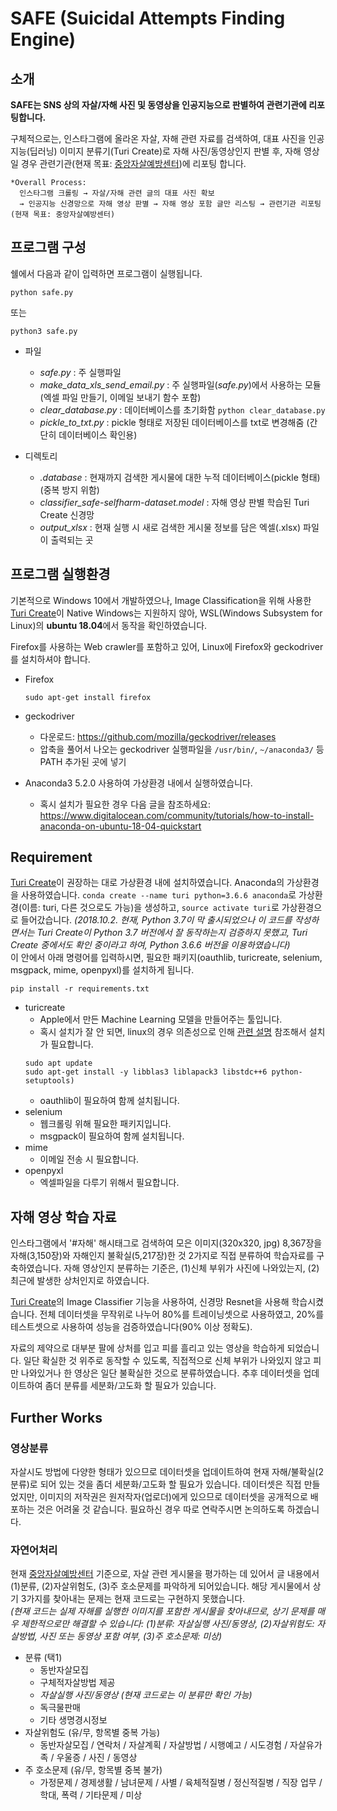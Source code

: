 # SAFE (Suicidal Attempts Finding Engine)
## 소개
<b>SAFE는 SNS 상의 자살/자해 사진 및 동영상을 인공지능으로 판별하여 관련기관에 리포팅합니다.</b>

구체적으로는, 인스타그램에 올라온 자살, 자해 관련 자료를 검색하여, 대표 사진을 인공지능(딥러닝) 이미지 분류기(Turi Create)로 자해 사진/동영상인지 판별 후, 자해 영상일 경우 관련기관(현재 목표: [중앙자살예방센터](http://www.spckorea.or.kr/))에 리포팅 합니다.
```
*Overall Process:
  인스타그램 크롤링 → 자살/자해 관련 글의 대표 사진 확보
  → 인공지능 신경망으로 자해 영상 판별 → 자해 영상 포함 글만 리스팅 → 관련기관 리포팅(현재 목표: 중앙자살예방센터)
```
## 프로그램 구성 ##
쉘에서 다음과 같이 입력하면 프로그램이 실행됩니다.
```shell
python safe.py
```
또는
```shell
python3 safe.py
```
* 파일
  * *safe.py* : 주 실행파일
  * *make_data_xls_send_email.py* : 주 실행파일(*safe.py*)에서 사용하는 모듈 (엑셀 파일 만들기, 이메일 보내기 함수 포함)
  * *clear_database.py* : 데이터베이스를 초기화함 ```python clear_database.py```
  * *pickle_to_txt.py* : pickle 형태로 저장된 데이터베이스를 txt로 변경해줌 (간단히 데이터베이스 확인용)

* 디렉토리
  * *.database* : 현재까지 검색한 게시물에 대한 누적 데이터베이스(pickle 형태) (중복 방지 위함)
  * *classifier_safe-selfharm-dataset.model* : 자해 영상 판별 학습된 Turi Create 신경망
  * *output_xlsx* : 현재 실행 시 새로 검색한 게시물 정보를 담은 엑셀(.xlsx) 파일이 출력되는 곳

## 프로그램 실행환경
기본적으로 Windows 10에서 개발하였으나, Image Classification을 위해 사용한 [Turi Create](https://github.com/apple/turicreate)이 Native Windows는 지원하지 않아, WSL(Windows Subsystem for Linux)의 <b>ubuntu 18.04</b>에서 동작을 확인하였습니다.<br>

Firefox를 사용하는 Web crawler를 포함하고 있어, Linux에 Firefox와 geckodriver를 설치하셔야 합니다.
* Firefox
  ```shell
  sudo apt-get install firefox
  ```
* geckodriver
  * 다운로드: https://github.com/mozilla/geckodriver/releases
  * 압축을 풀어서 나오는 geckodriver 실행파일을 ```/usr/bin/```, ```~/anaconda3/``` 등 PATH 추가된 곳에 넣기

* Anaconda3 5.2.0 사용하여 가상환경 내에서 실행하였습니다.
  - 혹시 설치가 필요한 경우 다음 글을 참조하세요: https://www.digitalocean.com/community/tutorials/how-to-install-anaconda-on-ubuntu-18-04-quickstart

## Requirement
[Turi Create](https://github.com/apple/turicreate)이 권장하는 대로 가상환경 내에 설치하였습니다. Anaconda의 가상환경을 사용하였습니다.
```conda create --name turi python=3.6.6 anaconda```로 가상환경(이름: turi, 다른 것으로도 가능)을 생성하고, ```source activate turi```로 가상환경으로 들어갔습니다. *(2018.10.2. 현재, Python 3.7이 막 출시되었으나 이 코드를 작성하면서는 Turi Create이 Python 3.7 버전에서 잘 동작하는지 검증하지 못했고, Turi Create 중에서도 확인 중이라고 하여, Python 3.6.6 버전을 이용하였습니다)* <br>
이 안에서 아래 명령어를 입력하시면, 필요한 패키지(oauthlib, turicreate, selenium, msgpack, mime, openpyxl)를 설치하게 됩니다.
```shell
pip install -r requirements.txt
```
* turicreate
  * Apple에서 만든 Machine Learning 모델을 만들어주는 툴입니다.
  * 혹시 설치가 잘 안 되면, linux의 경우 의존성으로 인해 [관련 설명](https://github.com/apple/turicreate/blob/master/LINUX_INSTALL.md) 참조해서 설치가 필요합니다.
  ```shell
  sudo apt update
  sudo apt-get install -y libblas3 liblapack3 libstdc++6 python-setuptools)
  ```
  * oauthlib이 필요하여 함께 설치됩니다.
* selenium
  * 웹크롤링 위해 필요한 패키지입니다.
  * msgpack이 필요하여 함께 설치됩니다.
* mime
  * 이메일 전송 시 필요합니다.
* openpyxl
  * 엑셀파일을 다루기 위해서 필요합니다.


## 자해 영상 학습 자료
인스타그램에서 '#자해' 해시태그로 검색하여 모은 이미지(320x320, jpg) 8,367장을 자해(3,150장)와 자해인지 불확실(5,217장)한 것 2가지로 직접 분류하여 학습자료를 구축하였습니다. 자해 영상인지 분류하는 기준은, (1)신체 부위가 사진에 나와있는지, (2)최근에 발생한 상처인지로 하였습니다.

[Turi Create](https://github.com/apple/turicreate)의 Image Classifier 기능을 사용하여, 신경망 Resnet을 사용해 학습시켰습니다. 전체 데이터셋을 무작위로 나누어 80%를 트레이닝셋으로 사용하였고, 20%를 테스트셋으로 사용하여 성능을 검증하였습니다(90% 이상 정확도).

자료의 제약으로 대부분 팔에 상처를 입고 피를 흘리고 있는 영상을 학습하게 되었습니다. 일단 확실한 것 위주로 동작할 수 있도록, 직접적으로 신체 부위가 나와있지 않고 피만 나와있거나 한 영상은 일단 불확실한 것으로 분류하였습니다. 추후 데이터셋을 업데이트하여 좀더 분류를 세분화/고도화 할 필요가 있습니다.


## Further Works
### 영상분류
자살시도 방법에 다양한 형태가 있으므로 데이터셋을 업데이트하여 현재 자해/불확실(2분류)로 되어 있는 것을 좀더 세분화/고도화 할 필요가 있습니다. 데이터셋은 직접 만들었지만, 이미지의 저작권은 원저작자(업로더)에게 있으므로 데이터셋을 공개적으로 배포하는 것은 어려울 것 같습니다. 필요하신 경우 따로 연락주시면 논의하도록 하겠습니다.

### 자연어처리
현재 [중앙자살예방센터](http://www.spckorea.or.kr/) 기준으로, 자살 관련 게시물을 평가하는 데 있어서 글 내용에서 (1)분류, (2)자살위험도, (3)주 호소문제를 파악하게 되어있습니다. 해당 게시물에서 상기 3가지를 찾아내는 문제는 현재 코드로는 구현하지 못했습니다.<br>
*(현재 코드는 실제 자해를 실행한 이미지를 포함한 게시물을 찾아내므로, 상기 문제를 매우 제한적으로만 해결할 수 있습니다: (1)분류: 자살실행 사진/동영상, (2)자살위험도: 자살방법, 사진 또는 동영상 포함 여부, (3)주 호소문제: 미상)*

* 분류 (택1)
  * 동반자살모집
  * 구체적자살방법 제공
  * *자살실행 사진/동영상 (현재 코드로는 이 분류만 확인 가능)*
  * 독극물판매
  * 기타 생명경시정보
* 자살위험도 (유/무, 항목별 중복 가능)
  * 동반자살모집 / 연락처 / 자살계획 / 자살방법 / 시행예고 / 시도경험 / 자살유가족 / 우울증 / 사진 / 동영상
* 주 호소문제 (유/무, 항목별 중복 불가)
  * 가정문제 / 경제생활 / 남녀문제 / 사별 / 육체적질병 / 정신적질병 / 직장 업무 / 학대, 폭력 / 기타문제 / 미상
